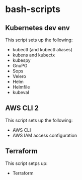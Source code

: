 # bash-scripts

Kubernetes dev env
-----------

This script sets up the following:

* kubectl (and kubectl aliases)
* kubens and kubectx
* kubespy
* GnuPG
* Sops
* Velero
* Helm
* Helmfile
* kubeval


AWS CLI 2
-----------

This script sets up the following:
* AWS CLI
* AWS IAM access configuration


Terraform
-----------

This script setps up:
* Terraform
